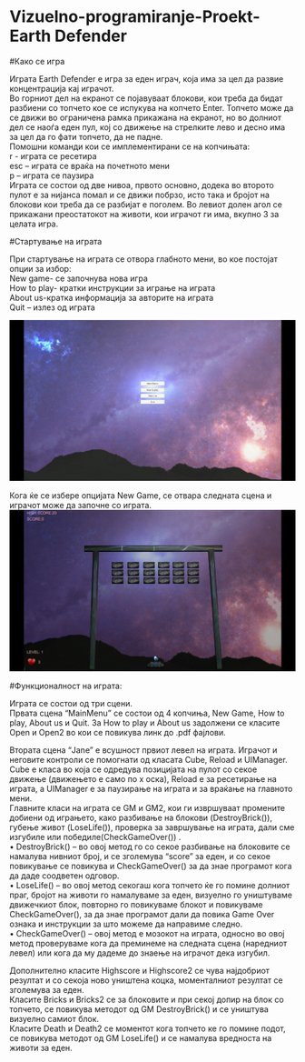 ﻿# Vizuelno-programiranje-Proekt-Earth Defender

#Како се игра <br >

Играта Earth Defender е игра за еден играч, која има за цел да развие концентрација кај играчот.<br >
Во горниот дел на екранот се појавуваат  блокови, кои треба да бидат разбиени со топчето кое се испукува на копчето Enter.
Топчето може да се движи во ограничена рамка прикажана на екранот, но во долниот дел се наоѓа еден пул, кој со движење на стрелките лево и десно има за цел да го фати топчето, да не падне.<br >
Помошни команди кои се имплементирани се на копчињата:<br >
r - играта се ресетира <br >
esc – играта се враќа на почетното мени<br >
р – играта се паузира<br >
Играта се состои од две нивоа, првото  основно, додека во второто пулот е за нијанса помал и се движи побрзо, исто така и бројот на блокови кои треба да се разбијат е поголем. 
Во левиот долен агол се прикажани преостатокот на животи, кои играчот ги има, вкупно 3 за целата игра.

#Стартување на играта <br >

При стартување на играта се отвора глабното мени, во кое постојат опции за избор:<br >
New game- се започнува нова игра <br >
How to play- кратки инструкции за играње на играта<br >
About us-кратка информација за авторите на играта <br >
Quit – излез од играта <br >

![alt text](https://github.com/ivamih/Vizuelno-programiranje-Proekt-/blob/master/glavno%20meni.jpg?raw=true)























Кога ќе се избере опцијата New Game, се отвара следната сцена и играчот може да започне со играта.
![alt text](https://github.com/ivamih/Vizuelno-programiranje-Proekt-/blob/master/scena.png?raw=true)

#Функционалност на играта:<br >

Играта се состои од три сцени.<br >
Првата сцена “MainMenu” се состои од 4 копчиња, New Game, How to play, About us и Quit. За How to play и About us  задолжени се класите Open и Open2 во кои се повикува линк до .pdf фајлови.<br >

Втората сцена “Jane” е всушност првиот левел на играта. Играчот и неговите контроли се помогнати од класата Cube, Reload и UIManager. Cube e класа во која се одредува позицијата на пулот со секое движење (движењето е само по x оска), Reload е за ресетирање на играта, а UIМanager е за паузирање на играта и за враќање на главното мени.<br >
Главните класи на играта сe GM и GM2, кои ги извршуваат промените добиени од играњето, како разбивање на блокови (DestroyBrick()), губење живот (LoseLife()), проверка за завршување на играта, дали сме изгубиле или победиле(CheckGameOver()) .<br >
•	DestroyBrick() – во овој метод го со секое разбивање на блоковите се намалува нивниот број, и се зголемува “score” за еден, и со секое повикување се повикува и CheckGameOver() за да знае програмот кога да даде соодветен одговор.<br >
•	LoseLife() – во овој метод секогаш кога топчето ќе го помине долниот праг, бројот на животи го намалуваме за еден, визуелно го уништуваме движечкиот блок, повторно го повикуваме блокот  и повикуваме CheckGameOver(), за да знае програмот дали да повика Game Over ознака и инструкции за што можеме да направиме следно.<br >
•	CheckGameOver() – овој метод е мозокот на играта, односно во овој метод проверуваме кога да преминеме на следната сцена (наредниот левел) или кога да му дадеме до знаење на играчот дека изгубил.<br >

Дополнително класите Highscore и Highscore2 се чува најдобриот резултат и со секоја ново уништена коцка, моменталниот резултат се зголемува за еден.<br >
Класите Bricks и Bricks2 се за блоковите и при секој допир на блок со топчето, се повикува методот од GM DestroyBrick() и се уништува визуелно самиот блок.<br >
Класите Death и Death2 се моментот кога топчето ке го помине подот, се повикува методот од GM LoseLife() и се намалува вредноста на животи за еден.<br >
